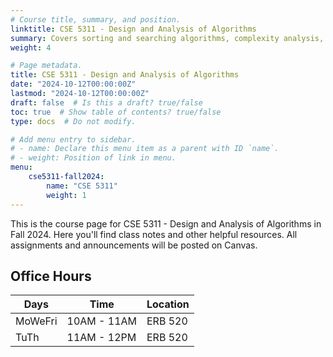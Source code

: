 ```yaml
---
# Course title, summary, and position.
linktitle: CSE 5311 - Design and Analysis of Algorithms
summary: Covers sorting and searching algorithms, complexity analysis, and algorithm design techniques.
weight: 4

# Page metadata.
title: CSE 5311 - Design and Analysis of Algorithms
date: "2024-10-12T00:00:00Z"
lastmod: "2024-10-12T00:00:00Z"
draft: false  # Is this a draft? true/false
toc: true  # Show table of contents? true/false
type: docs  # Do not modify.

# Add menu entry to sidebar.
# - name: Declare this menu item as a parent with ID `name`.
# - weight: Position of link in menu.
menu:
    cse5311-fall2024:
        name: "CSE 5311"
        weight: 1
---
```


This is the course page for CSE 5311 - Design and Analysis of Algorithms in Fall 2024. Here you'll find class notes and other helpful resources. All assignments and announcements will be posted on Canvas.

## Office Hours

| Days    | Time        | Location |
| ------- | ----------- | -------- |
| MoWeFri | 10AM - 11AM | ERB 520  |
| TuTh    | 11AM - 12PM | ERB 520  |